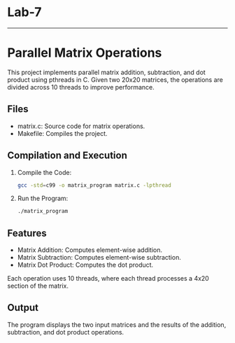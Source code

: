 # Lab-7
---
# Parallel Matrix Operations

This project implements parallel matrix addition, subtraction, and dot product using pthreads in C. Given two 20x20 matrices, the operations are divided across 10 threads to improve performance.

## Files
- matrix.c: Source code for matrix operations.
- Makefile: Compiles the project.

## Compilation and Execution

1. Compile the Code:
   ```bash
   gcc -std=c99 -o matrix_program matrix.c -lpthread
   ```

2. Run the Program:
   ```bash
   ./matrix_program
   ```

## Features
- Matrix Addition: Computes element-wise addition.
- Matrix Subtraction: Computes element-wise subtraction.
- Matrix Dot Product: Computes the dot product.

Each operation uses 10 threads, where each thread processes a 4x20 section of the matrix.

## Output
The program displays the two input matrices and the results of the addition, subtraction, and dot product operations.
